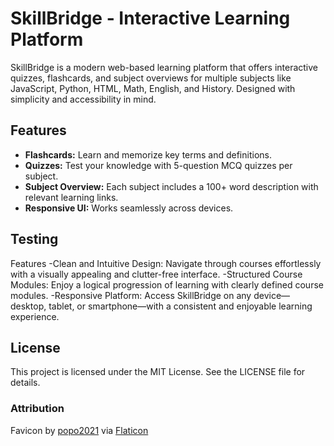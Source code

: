# SkillBridge - Interactive Learning Platform

SkillBridge is a modern web-based learning platform that offers interactive quizzes, flashcards, and subject overviews for multiple subjects like JavaScript, Python, HTML, Math, English, and History. Designed with simplicity and accessibility in mind.

##  Features

-  **Flashcards:** Learn and memorize key terms and definitions.
-  **Quizzes:** Test your knowledge with 5-question MCQ quizzes per subject.
-  **Subject Overview:** Each subject includes a 100+ word description with relevant learning links.
-  **Responsive UI:** Works seamlessly across devices.

## Testing

Features
-Clean and Intuitive Design: 
 Navigate through courses effortlessly with a visually appealing and clutter-free interface.
-Structured Course Modules: 
 Enjoy a logical progression of learning with clearly defined course modules.
-Responsive Platform: 
 Access SkillBridge on any device—desktop, tablet, or smartphone—with a consistent and enjoyable learning experience.



## License

This project is licensed under the MIT License. See the LICENSE file for details. 

### Attribution
Favicon by [popo2021](https://www.flaticon.com/authors/popo2021) via [Flaticon](https://www.flaticon.com/)

